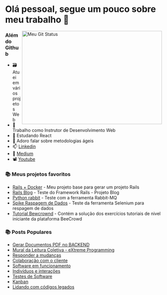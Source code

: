 # Olá pessoal, segue um pouco sobre meu trabalho 👋

<img  align="right" width='450px' height='300px' alt="Meu Git Status" title="Meu Git Status" src="https://github-readme-streak-stats.herokuapp.com/?user=zluvsand&theme=dracula"/>

### Além do Github
 - 🗃️ Atuei em vários projetos Web
 - 💼 Trabalho como Instrutor de Desenvolvimento Web
 - 🌱 Estudando React
 - 💬 Adoro falar sobre metodologias ágeis
 - 📫 [Linkedin](https://www.linkedin.com/in/williamarcondes)
 - 📝 [Medium](https://william-marcondes.medium.com)
 - 📽️ [Youtube](https://www.youtube.com/channel/UCbAFHW-f3-lP4H4Fq__jOdw)

### 📚 Meus projetos favoritos
- [Rails + Docker](https://github.com/williamarcondes/rails-docker-limpo) - Meu projeto base para gerar um projeto Rails
- [Rails Blog](https://github.com/williamarcondes/rails-blog-tutorial) - Teste do Framework Rails - Projeto Blog
- [Python rabbit](https://github.com/williamarcondes/python-rabbit) - Teste com a ferramenta Rabbit-MQ
- [Spike Raspagem de Dados](https://github.com/williamarcondes/spike-extrator-licitacao) - Teste da ferramenta Selenium para respagem de dados
- [Tutorial Bewcrownd](https://github.com/williamarcondes/tutorial-beecrowd) - Contém a solução dos exercícios tutoriais de nivel iniciante da plataforma BeeCrowd


### 📚 Posts Populares
- [Gerar Documentos PDF no BACKEND](https://william-marcondes.medium.com/gerar-documentos-pdf-no-backend-84db7675ba91)
- [Mural da Leitura Coletiva - eXtreme Programming](https://share.atelie.software/mural-da-leitura-coletiva-do-ateli%C3%AA-df63f7b9e1e0)
- [Responder a mudanças](https://share.atelie.software/responder-a-mudan%C3%A7as-minuto-%C3%A1gil-09-a0c3d1e6d952)
- [Colaboração com o cliente](https://share.atelie.software/colabora%C3%A7%C3%A3o-com-o-cliente-minuto-%C3%A1gil-06-99587c514460)
- [Software em funcionamento](https://share.atelie.software/software-em-funcionamento-minuto-%C3%A1gil-07-3f1a853ac4f9)
- [Indivíduos e interações](https://share.atelie.software/indiv%C3%ADduos-e-intera%C3%A7%C3%B5es-minuto-%C3%A1gil-06-cd412662ee25)
- [Testes de Software](https://share.atelie.software/testes-de-software-minuto-%C3%A1gil-03-803a6bde1914)
- [Kanban](https://share.atelie.software/kanban-minuto-%C3%A1gil-0-1-54b480e8b1f8)
- [Lidando com códigos legados](https://guildadocodigo.atelie.software/lidando-com-c%C3%B3digos-legados-ab426b36fa6e)
